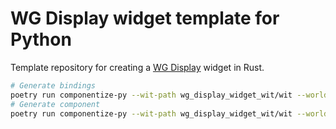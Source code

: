 
# WG Display widget template for Python

Template repository for creating a [WG Display](https://github.com/eliabieri/wg_display) widget in Rust. 

```bash
# Generate bindings
poetry run componentize-py --wit-path wg_display_widget_wit/wit --world widget bindings .
# Generate component
poetry run componentize-py --wit-path wg_display_widget_wit/wit --world widget componentize --output widget.wasm --python-path widget widget
```
